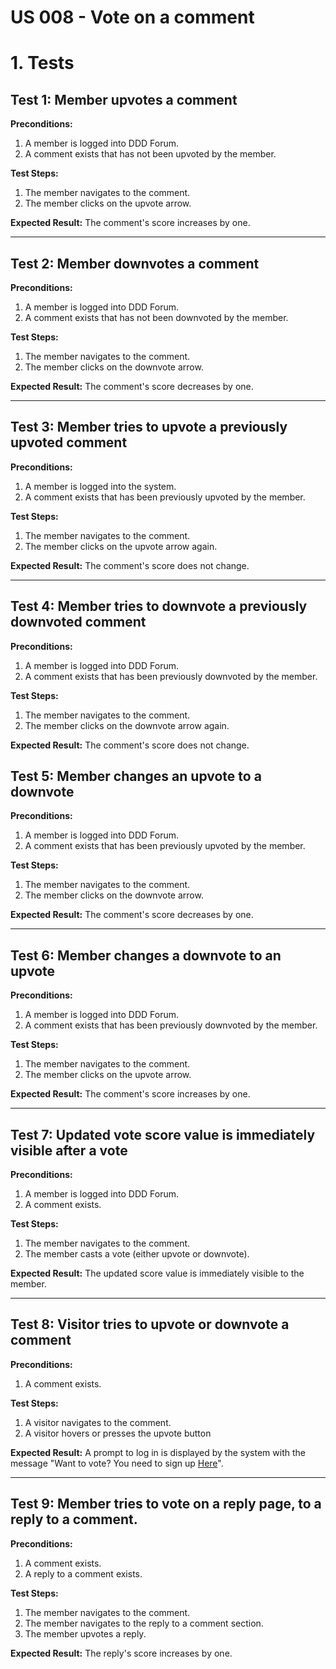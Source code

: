 # US 008 - Vote on a comment

# 1. Tests

## Test 1: Member upvotes a comment

**Preconditions:**

1. A member is logged into DDD Forum.
2. A comment exists that has not been upvoted by the member.

**Test Steps:**

1. The member navigates to the comment.
2. The member clicks on the upvote arrow.

**Expected Result:**
The comment's score increases by one.

---

## Test 2: Member downvotes a comment

**Preconditions:**

1. A member is logged into DDD Forum.
2. A comment exists that has not been downvoted by the member.

**Test Steps:**

1. The member navigates to the comment.
2. The member clicks on the downvote arrow.

**Expected Result:**
The comment's score decreases by one.

---

## Test 3: Member tries to upvote a previously upvoted comment

**Preconditions:**

1. A member is logged into the system.
2. A comment exists that has been previously upvoted by the member.

**Test Steps:**

1. The member navigates to the comment.
2. The member clicks on the upvote arrow again.

**Expected Result:**
The comment's score does not change.

---

## Test 4: Member tries to downvote a previously downvoted comment

**Preconditions:**

1. A member is logged into DDD Forum.
2. A comment exists that has been previously downvoted by the member.

**Test Steps:**

1. The member navigates to the comment.
2. The member clicks on the downvote arrow again.

**Expected Result:**
The comment's score does not change.

## Test 5: Member changes an upvote to a downvote

**Preconditions:**

1. A member is logged into DDD Forum.
2. A comment exists that has been previously upvoted by the member.

**Test Steps:**

1. The member navigates to the comment.
2. The member clicks on the downvote arrow.

**Expected Result:**
The comment's score decreases by one.

---

## Test 6: Member changes a downvote to an upvote

**Preconditions:**

1. A member is logged into DDD Forum.
2. A comment exists that has been previously downvoted by the member.

**Test Steps:**

1. The member navigates to the comment.
2. The member clicks on the upvote arrow.

**Expected Result:**
The comment's score increases by one.

---

## Test 7: Updated vote score value is immediately visible after a vote

**Preconditions:**

1. A member is logged into DDD Forum.
2. A comment exists.

**Test Steps:**

1. The member navigates to the comment.
2. The member casts a vote (either upvote or downvote).

**Expected Result:**
The updated score value is immediately visible to the member.

---

## Test 8: Visitor tries to upvote or downvote a comment

**Preconditions:**

1. A comment exists.

**Test Steps:**

1. A visitor navigates to the comment.
2. A visitor hovers or presses the upvote button

**Expected Result:**
A prompt to log in is displayed by the system with the message "Want to vote? You need to sign up [Here](https://DDDForum.com/login)".

---

## Test 9: Member tries to vote on a reply page, to a reply to a comment.

**Preconditions:**

1. A comment exists.
2. A reply to a comment exists.

**Test Steps:**

1. The member navigates to the comment.
2. The member navigates to the reply to a comment section.
3. The member upvotes a reply.

**Expected Result:**
The reply's score increases by one.
